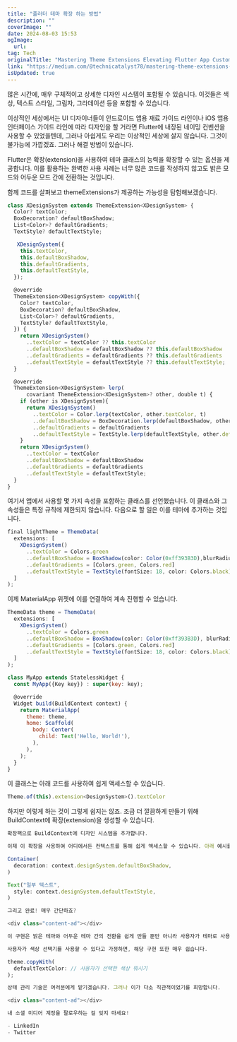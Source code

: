 ```yaml
---
title: "플러터 테마 확장 하는 방법"
description: ""
coverImage: ""
date: 2024-08-03 15:53
ogImage: 
  url: 
tag: Tech
originalTitle: "Mastering Theme Extensions Elevating Flutter App Customization to the Next Level"
link: "https://medium.com/@technicatalyst78/mastering-theme-extensions-elevating-flutter-app-customization-to-the-next-level-820ba31aa19e"
isUpdated: true
---
```






많은 시간에, 매우 구체적이고 상세한 디자인 시스템이 포함될 수 있습니다. 이것들은 색상, 텍스트 스타일, 그림자, 그라데이션 등을 포함할 수 있습니다.

이상적인 세상에서는 UI 디자이너들이 안드로이드 앱용 재료 가이드 라인이나 iOS 앱용 인터페이스 가이드 라인에 따라 디자인을 할 거라면 Flutter에 내장된 네이밍 컨벤션을 사용할 수 있었을텐데, 그러나 아쉽게도 우리는 이상적인 세상에 살지 않습니다. 그것이 불가능에 가깝겠죠. 그러나 해결 방법이 있습니다.

Flutter은 확장(extension)을 사용하여 테마 클래스의 능력을 확장할 수 있는 옵션을 제공합니다. 이를 활용하는 완벽한 사용 사례는 너무 많은 코드를 작성하지 않고도 밝은 모드와 어두운 모드 간에 전환하는 것입니다.

함께 코드를 살펴보고 themeExtensions가 제공하는 가능성을 탐험해보겠습니다.

<div class="content-ad"></div>

```js
class XDesignSystem extends ThemeExtension<XDesignSystem> {
  Color? textColor;
  BoxDecoration? defaultBoxShadow;
  List<Color>? defaultGradients;
  TextStyle? defaultTextStyle;

   XDesignSystem({
    this.textColor,
    this.defaultBoxShadow,
    this.defaultGradients,
    this.defaultTextStyle,
  });

  @override
  ThemeExtension<XDesignSystem> copyWith({
    Color? textColor,
    BoxDecoration? defaultBoxShadow,
    List<Color>? defaultGradients,
    TextStyle? defaultTextStyle,
  }) {
    return XDesignSystem()
      ..textColor = textColor ?? this.textColor
      ..defaultBoxShadow = defaultBoxShadow ?? this.defaultBoxShadow
      ..defaultGradients = defaultGradients ?? this.defaultGradients
      ..defaultTextStyle = defaultTextStyle ?? this.defaultTextStyle;
  }

  @override
  ThemeExtension<XDesignSystem> lerp(
      covariant ThemeExtension<XDesignSystem>? other, double t) {
    if (other is XDesignSystem){
      return XDesignSystem()
        ..textColor = Color.lerp(textColor, other.textColor, t)
        ..defaultBoxShadow = BoxDecoration.lerp(defaultBoxShadow, other.defaultBoxShadow, t)
        ..defaultGradients = defaultGradients
        ..defaultTextStyle = TextStyle.lerp(defaultTextStyle, other.defaultTextStyle, t);
    }
    return XDesignSystem()
      ..textColor = textColor
      ..defaultBoxShadow = defaultBoxShadow
      ..defaultGradients = defaultGradients
      ..defaultTextStyle = defaultTextStyle;
  }
}
```

여기서 앱에서 사용할 몇 가지 속성을 포함하는 클래스를 선언했습니다. 이 클래스와 그 속성들은 특정 규칙에 제한되지 않습니다. 다음으로 할 일은 이를 테마에 추가하는 것입니다.

```js
final lightTheme = ThemeData(
  extensions: [
    XDesignSystem()
      ..textColor = Colors.green
      ..defaultBoxShadow = BoxShadow(color: Color(0xff393B3D),blurRadius: 20, spreadRadius: 0, offset: Offset(0, 2))
      ..defaultGradients = [Colors.green, Colors.red]
      ..defaultTextStyle = TextStyle(fontSize: 18, color: Colors.black),
  ]
);
```

이제 MaterialApp 위젯에 이를 연결하여 계속 진행할 수 있습니다.

<div class="content-ad"></div>

```js
ThemeData theme = ThemeData(
  extensions: [
    XDesignSystem()
      ..textColor = Colors.green
      ..defaultBoxShadow = BoxShadow(color: Color(0xff393B3D), blurRadius: 20, spreadRadius: 0, offset: Offset(0, 2))
      ..defaultGradients = [Colors.green, Colors.red]
      ..defaultTextStyle = TextStyle(fontSize: 18, color: Colors.black),
  ]
);

class MyApp extends StatelessWidget {
  const MyApp({Key key}) : super(key: key);

  @override
  Widget build(BuildContext context) {
    return MaterialApp(
      theme: theme,
      home: Scaffold(
        body: Center(
          child: Text('Hello, World!'),
        ),
      ),
    );
  }
}
```

이 클래스는 아래 코드를 사용하여 쉽게 액세스할 수 있습니다.

```js
Theme.of(this).extension<DesignSystem>().textColor
```

하지만 이렇게 하는 것이 그렇게 쉽지는 않죠. 조금 더 깔끔하게 만들기 위해 BuildContext에 확장(extension)을 생성할 수 있습니다.

<div class="content-ad"></div>

```js
확장팩으로 BuildContext에 디자인 시스템을 추가합니다.

이제 이 확장을 사용하여 어디에서든 컨텍스트를 통해 쉽게 액세스할 수 있습니다. 아래 예시를 확인해보세요!

Container(
  decoration: context.designSystem.defaultBoxShadow,
)

Text("일부 텍스트",
  style: context.designSystem.defaultTextStyle,
)

그리고 완료! 매우 간단하죠?

<div class="content-ad"></div>

이 구현은 밝은 테마와 어두운 테마 간의 전환을 쉽게 만들 뿐만 아니라 사용자가 테마로 사용할 색상을 결정할 수 있도록 하는 것도 쉽게 만듭니다.

사용자가 색상 선택기를 사용할 수 있다고 가정하면, 해당 구현 또한 매우 쉽습니다.

theme.copyWith(
  defaultTextColor: // 사용자가 선택한 색상 뭐시기
);

상태 관리 기술은 여러분에게 맡기겠습니다. 그러나 이가 다소 직관적이었기를 희망합니다.

<div class="content-ad"></div>

내 소셜 미디어 계정을 팔로우하는 걸 잊지 마세요!

- LinkedIn
- Twitter
